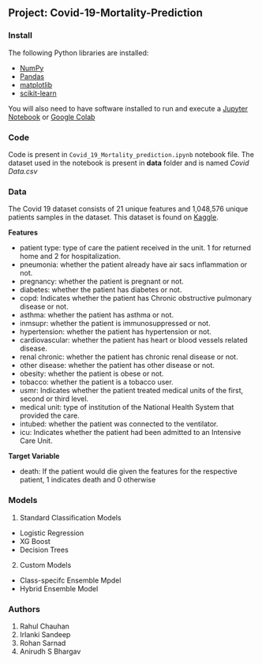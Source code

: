 ## Project: Covid-19-Mortality-Prediction

### Install

The following Python libraries are installed:

- [NumPy](http://www.numpy.org/)
- [Pandas](http://pandas.pydata.org/)
- [matplotlib](http://matplotlib.org/)
- [scikit-learn](http://scikit-learn.org/stable/)

You will also need to have software installed to run and execute a [Jupyter Notebook](http://jupyter.org/install.html) or [Google Colab](https://colab.research.google.com/)

### Code

Code is present in `Covid_19_Mortality_prediction.ipynb` notebook file. The dataset used in the notebook is present in **data** folder and is named *Covid Data.csv*

### Data

The Covid 19 dataset consists of 21 unique features and 1,048,576 unique patients samples in the dataset. 
This dataset is found on [Kaggle](https://www.kaggle.com/datasets/meirnizri/covid19-dataset).

**Features**

- patient type: type of care the patient received in the unit. 1 for returned home and 2 for hospitalization.
- pneumonia: whether the patient already have air sacs inflammation or not.
- pregnancy: whether the patient is pregnant or not.
- diabetes: whether the patient has diabetes or not.
- copd: Indicates whether the patient has Chronic obstructive pulmonary disease or not.
- asthma: whether the patient has asthma or not.
- inmsupr: whether the patient is immunosuppressed or not.
- hypertension: whether the patient has hypertension or not.
- cardiovascular: whether the patient has heart or blood vessels related disease.
- renal chronic: whether the patient has chronic renal disease or not.
- other disease: whether the patient has other disease or not.
- obesity: whether the patient is obese or not.
- tobacco: whether the patient is a tobacco user.
- usmr: Indicates whether the patient treated medical units of the first, second or third level.
- medical unit: type of institution of the National Health System that provided the care.
- intubed: whether the patient was connected to the ventilator.
- icu: Indicates whether the patient had been admitted to an Intensive Care Unit.

**Target Variable**

- death: If the patient would die given the features for the respective patient, 1 indicates death and 0 otherwise

### Models

1. Standard Classification Models

- Logistic Regression
- XG Boost
- Decision Trees

2. Custom Models

- Class-specifc Ensemble Mpdel
- Hybrid Ensemble Model

### Authors

1. Rahul Chauhan
2. Irlanki Sandeep
3. Rohan Sarnad
4. Anirudh S Bhargav

